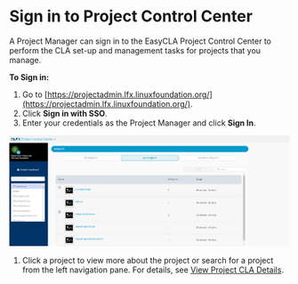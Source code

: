 # Sign in to Project Control Center

A Project Manager can sign in to the EasyCLA Project Control Center to perform the CLA set-up and management tasks for projects that you manage.

**To Sign in:**

1. Go to [https://projectadmin.lfx.linuxfoundation.org/](https://projectadmin.lfx.linuxfoundation.org/).
2. Click **Sign in with SSO**.
3. Enter your credentials as the Project Manager and click **Sign In**.

![Project Control Center](../../.gitbook/assets/project-control-center.png)

1. Click a project to view more about the project or search for a project from the left navigation pane. For details, see [View Project CLA Details](view-and-manage-cla-group-details.md).

